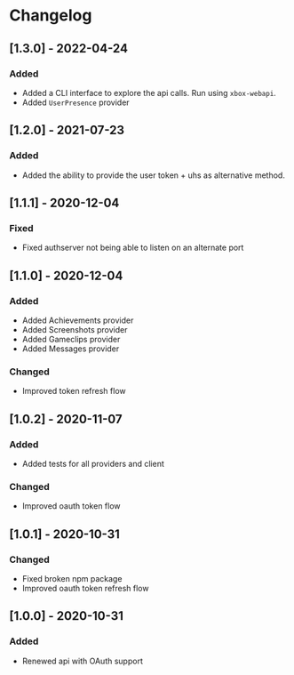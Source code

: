 # Changelog

## [1.3.0] - 2022-04-24

### Added

- Added a CLI interface to explore the api calls. Run using `xbox-webapi`.
- Added `UserPresence` provider

## [1.2.0] - 2021-07-23

### Added

- Added the ability to provide the user token + uhs as alternative method.

## [1.1.1] - 2020-12-04

### Fixed

- Fixed authserver not being able to listen on an alternate port

## [1.1.0] - 2020-12-04

### Added

- Added Achievements provider
- Added Screenshots provider
- Added Gameclips provider
- Added Messages provider

### Changed

- Improved token refresh flow

## [1.0.2] - 2020-11-07

### Added

- Added tests for all providers and client

### Changed

- Improved oauth token flow

## [1.0.1] - 2020-10-31

### Changed

- Fixed broken npm package
- Improved oauth token refresh flow

## [1.0.0] - 2020-10-31

### Added

- Renewed api with OAuth support
